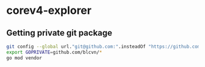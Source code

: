 # corev4-explorer

## Getting private git package

```bash
git config --global url."git@github.com:".insteadOf "https://github.com/"
export GOPRIVATE=github.com/blcvn/*
go mod vendor
```